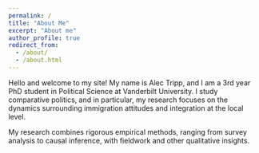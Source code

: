 ```yaml
---
permalink: /
title: "About Me"
excerpt: "About me"
author_profile: true
redirect_from: 
  - /about/
  - /about.html
---
```


Hello and welcome to my site! My name is Alec Tripp, and I am a 3rd year PhD student in Political Science at Vanderbilt University. I study comparative politics, and in particular, my research focuses on the dynamics surrounding immigration attitudes and integration at the local level.

My research combines rigorous empirical methods, ranging from survey analysis to causal inference, with fieldwork and other qualitative insights. 


